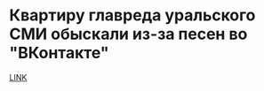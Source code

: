 # Квартиру главреда уральского СМИ обыскали из-за песен во "ВКонтакте"



[LINK](https://varlamov.ru/1899229.html)